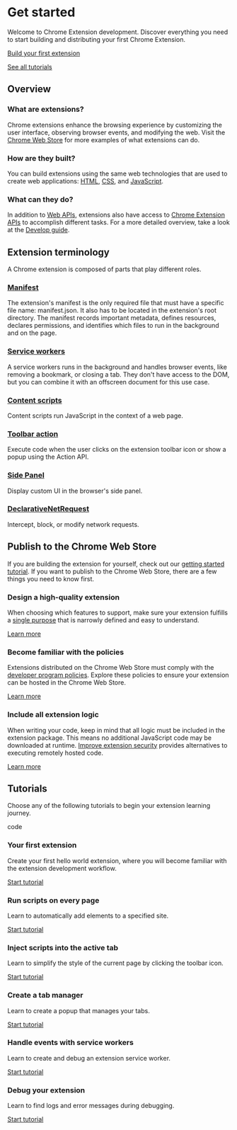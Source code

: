 # Get started

Welcome to Chrome Extension development. Discover everything you need to start building and distributing your first Chrome Extension.

[Build your first extension](https://developer.chrome.com/docs/extensions/get-started/tutorial/hello-world)

[See all tutorials](https://developer.chrome.com/docs/extensions/get-started#tutorials)




## Overview

### What are extensions?

Chrome extensions enhance the browsing experience by customizing the user interface, observing browser events, and modifying the web. Visit the [Chrome Web Store](https://chromewebstore.google.com/) for more examples of what extensions can do.

### How are they built?

You can build extensions using the same web technologies that are used to create web applications: [HTML](https://web.dev/learn/html/), [CSS](https://web.dev/learn/css/), and [JavaScript](https://developer.mozilla.org/docs/Learn/JavaScript).

### What can they do?

In addition to [Web APIs](https://developer.mozilla.org/docs/Web/API), extensions also have access to [Chrome Extension APIs](https://developer.chrome.com/docs/extensions/reference/) to accomplish different tasks. For a more detailed overview, take a look at the [Develop guide](https://developer.chrome.com/docs/extensions/develop).



## Extension terminology

A Chrome extension is composed of parts that play different roles.



### [Manifest](https://developer.chrome.com/docs/extensions/reference/manifest)

The extension's manifest is the only required file that must have a specific file name: manifest.json. It also has to be located in the extension's root directory. The manifest records important metadata, defines resources, declares permissions, and identifies which files to run in the background and on the page.



### [Service workers](https://developer.chrome.com/docs/extensions/develop/concepts/service-workers)

A service workers runs in the background and handles browser events, like removing a bookmark, or closing a tab. They don't have access to the DOM, but you can combine it with an offscreen document for this use case.



### [Content scripts](https://developer.chrome.com/docs/extensions/develop/concepts/content-scripts)

Content scripts run JavaScript in the context of a web page.



### [Toolbar action](https://developer.chrome.com/docs/extensions/reference/api/action)

Execute code when the user clicks on the extension toolbar icon or show a popup using the Action API.



### [Side Panel](https://developer.chrome.com/docs/extensions/reference/api/sidePanel)

Display custom UI in the browser's side panel.



### [DeclarativeNetRequest](https://developer.chrome.com/docs/extensions/reference/api/declarativeNetRequest)

Intercept, block, or modify network requests.



## Publish to the Chrome Web Store

If you are building the extension for yourself, check out our [getting started tutorial](https://developer.chrome.com/docs/extensions/get-started/tutorial/hello-world). If you want to publish to the Chrome Web Store, there are a few things you need to know first.



### Design a high-quality extension

When choosing which features to support, make sure your extension fulfills a [single purpose](https://developer.chrome.com/docs/webstore/program-policies/quality-guidelines-faq) that is narrowly defined and easy to understand.

[Learn more](https://developer.chrome.com/docs/webstore/best_practices)



### Become familiar with the policies

Extensions distributed on the Chrome Web Store must comply with the [developer program policies](https://developer.chrome.com/docs/webstore/program-policies). Explore these policies to ensure your extension can be hosted in the Chrome Web Store.

[Learn more](https://developer.chrome.com/docs/webstore/program-policies)



### Include all extension logic

When writing your code, keep in mind that all logic must be included in the extension package. This means no additional JavaScript code may be downloaded at runtime. [Improve extension security](https://developer.chrome.com/docs/extensions/migrating/improve-security) provides alternatives to executing remotely hosted code.

[Learn more](https://developer.chrome.com/docs/extensions/migrating/improve-security)

## Tutorials

Choose any of the following tutorials to begin your extension learning journey.

code

### Your first extension

Create your first hello world extension, where you will become familiar with the extension development workflow.

[Start tutorial](https://developer.chrome.com/docs/extensions/get-started/tutorial/hello-world)



### Run scripts on every page

Learn to automatically add elements to a specified site.

[Start tutorial](https://developer.chrome.com/docs/extensions/get-started/tutorial/scripts-on-every-tab)



### Inject scripts into the active tab

Learn to simplify the style of the current page by clicking the toolbar icon.

[Start tutorial](https://developer.chrome.com/docs/extensions/get-started/tutorial/scripts-activetab)



### Create a tab manager

Learn to create a popup that manages your tabs.

[Start tutorial](https://developer.chrome.com/docs/extensions/get-started/tutorial/popup-tabs-manager)



### Handle events with service workers

Learn to create and debug an extension service worker.

[Start tutorial](https://developer.chrome.com/docs/extensions/get-started/tutorial/service-worker-events)



### Debug your extension

Learn to find logs and error messages during debugging.

[Start tutorial](https://developer.chrome.com/docs/extensions/get-started/tutorial/debug)

